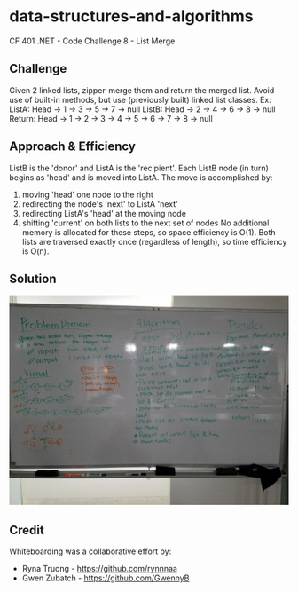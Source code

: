 # data-structures-and-algorithms
CF 401 .NET - Code Challenge 8 - List Merge

## Challenge
Given 2 linked lists, zipper-merge them and return the merged list. Avoid use of built-in methods, but use (previously built) linked list classes.
  Ex:
    ListA: Head -> 1 -> 3 -> 5 -> 7 -> null
    ListB: Head -> 2 -> 4 -> 6 -> 8 -> null
    Return: Head -> 1 -> 2 -> 3 -> 4 -> 5 -> 6 -> 7 -> 8 -> null

## Approach & Efficiency
ListB is the 'donor' and ListA is the 'recipient'. Each ListB node (in turn) begins as 'head' and is moved into ListA. The move is accomplished by:
  1. moving 'head' one node to the right
  2. redirecting the node's 'next' to ListA 'next'
  3. redirecting ListA's 'head' at the moving node
  4. shifting 'current' on both lists to the next set of nodes
No additional memory is allocated for these steps, so space efficiency is O(1).
Both lists are traversed exactly once (regardless of length), so time efficiency is O(n).

## Solution
![whiteboard](assets/ll-merge-whiteboard.jpg)

## Credit
Whiteboarding was a collaborative effort by:
 - Ryna Truong - https://github.com/rynnnaa
 - Gwen Zubatch - https://github.com/GwennyB